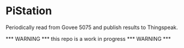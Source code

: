 # PiStation

Periodically read from Govee 5075 and publish results to Thingspeak.

*** WARNING *** this repo is a work in progress *** WARNING ***
